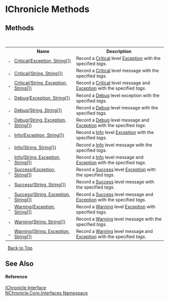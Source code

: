 # IChronicle Methods
 


## Methods
&nbsp;<table><tr><th></th><th>Name</th><th>Description</th></tr><tr><td>![Public method](media/pubmethod.gif "Public method")</td><td><a href="M_NChronicle_Core_Interfaces_IChronicle_Critical.md">Critical(Exception, String[])</a></td><td>
Record a <a href="T_NChronicle_Core_Model_ChronicleLevel.md">Critical</a> level <a href="http://msdn2.microsoft.com/en-us/library/c18k6c59" target="_blank">Exception</a> with the specified *tags*.</td></tr><tr><td>![Public method](media/pubmethod.gif "Public method")</td><td><a href="M_NChronicle_Core_Interfaces_IChronicle_Critical_2.md">Critical(String, String[])</a></td><td>
Record a <a href="T_NChronicle_Core_Model_ChronicleLevel.md">Critical</a> level message with the specified *tags*.</td></tr><tr><td>![Public method](media/pubmethod.gif "Public method")</td><td><a href="M_NChronicle_Core_Interfaces_IChronicle_Critical_1.md">Critical(String, Exception, String[])</a></td><td>
Record a <a href="T_NChronicle_Core_Model_ChronicleLevel.md">Critical</a> level message and <a href="http://msdn2.microsoft.com/en-us/library/c18k6c59" target="_blank">Exception</a> with the specified *tags*.</td></tr><tr><td>![Public method](media/pubmethod.gif "Public method")</td><td><a href="M_NChronicle_Core_Interfaces_IChronicle_Debug.md">Debug(Exception, String[])</a></td><td>
Record a <a href="T_NChronicle_Core_Model_ChronicleLevel.md">Debug</a> level exception with the specified *tags*.</td></tr><tr><td>![Public method](media/pubmethod.gif "Public method")</td><td><a href="M_NChronicle_Core_Interfaces_IChronicle_Debug_2.md">Debug(String, String[])</a></td><td>
Record a <a href="T_NChronicle_Core_Model_ChronicleLevel.md">Debug</a> level message with the specified *tags*.</td></tr><tr><td>![Public method](media/pubmethod.gif "Public method")</td><td><a href="M_NChronicle_Core_Interfaces_IChronicle_Debug_1.md">Debug(String, Exception, String[])</a></td><td>
Record a <a href="T_NChronicle_Core_Model_ChronicleLevel.md">Debug</a> level message and <a href="http://msdn2.microsoft.com/en-us/library/c18k6c59" target="_blank">Exception</a> with the specified *tags*.</td></tr><tr><td>![Public method](media/pubmethod.gif "Public method")</td><td><a href="M_NChronicle_Core_Interfaces_IChronicle_Info.md">Info(Exception, String[])</a></td><td>
Record a <a href="T_NChronicle_Core_Model_ChronicleLevel.md">Info</a> level <a href="http://msdn2.microsoft.com/en-us/library/c18k6c59" target="_blank">Exception</a> with the specified *tags*.</td></tr><tr><td>![Public method](media/pubmethod.gif "Public method")</td><td><a href="M_NChronicle_Core_Interfaces_IChronicle_Info_2.md">Info(String, String[])</a></td><td>
Record a <a href="T_NChronicle_Core_Model_ChronicleLevel.md">Info</a> level message with the specified *tags*.</td></tr><tr><td>![Public method](media/pubmethod.gif "Public method")</td><td><a href="M_NChronicle_Core_Interfaces_IChronicle_Info_1.md">Info(String, Exception, String[])</a></td><td>
Record a <a href="T_NChronicle_Core_Model_ChronicleLevel.md">Info</a> level message and <a href="http://msdn2.microsoft.com/en-us/library/c18k6c59" target="_blank">Exception</a> with the specified *tags*.</td></tr><tr><td>![Public method](media/pubmethod.gif "Public method")</td><td><a href="M_NChronicle_Core_Interfaces_IChronicle_Success.md">Success(Exception, String[])</a></td><td>
Record a <a href="T_NChronicle_Core_Model_ChronicleLevel.md">Success</a> level <a href="http://msdn2.microsoft.com/en-us/library/c18k6c59" target="_blank">Exception</a> with the specified *tags*.</td></tr><tr><td>![Public method](media/pubmethod.gif "Public method")</td><td><a href="M_NChronicle_Core_Interfaces_IChronicle_Success_2.md">Success(String, String[])</a></td><td>
Record a <a href="T_NChronicle_Core_Model_ChronicleLevel.md">Success</a> level message with the specified *tags*.</td></tr><tr><td>![Public method](media/pubmethod.gif "Public method")</td><td><a href="M_NChronicle_Core_Interfaces_IChronicle_Success_1.md">Success(String, Exception, String[])</a></td><td>
Record a <a href="T_NChronicle_Core_Model_ChronicleLevel.md">Success</a> level message and <a href="http://msdn2.microsoft.com/en-us/library/c18k6c59" target="_blank">Exception</a> with the specified *tags*.</td></tr><tr><td>![Public method](media/pubmethod.gif "Public method")</td><td><a href="M_NChronicle_Core_Interfaces_IChronicle_Warning.md">Warning(Exception, String[])</a></td><td>
Record a <a href="T_NChronicle_Core_Model_ChronicleLevel.md">Warning</a> level <a href="http://msdn2.microsoft.com/en-us/library/c18k6c59" target="_blank">Exception</a> with specified *tags*.</td></tr><tr><td>![Public method](media/pubmethod.gif "Public method")</td><td><a href="M_NChronicle_Core_Interfaces_IChronicle_Warning_2.md">Warning(String, String[])</a></td><td>
Record a <a href="T_NChronicle_Core_Model_ChronicleLevel.md">Warning</a> level message with the specified *tags*.</td></tr><tr><td>![Public method](media/pubmethod.gif "Public method")</td><td><a href="M_NChronicle_Core_Interfaces_IChronicle_Warning_1.md">Warning(String, Exception, String[])</a></td><td>
Record a <a href="T_NChronicle_Core_Model_ChronicleLevel.md">Warning</a> level message and <a href="http://msdn2.microsoft.com/en-us/library/c18k6c59" target="_blank">Exception</a> with the specified *tags*.</td></tr></table>&nbsp;
<a href="#ichronicle-methods">Back to Top</a>

## See Also


#### Reference
<a href="T_NChronicle_Core_Interfaces_IChronicle.md">IChronicle Interface</a><br /><a href="N_NChronicle_Core_Interfaces.md">NChronicle.Core.Interfaces Namespace</a><br />
